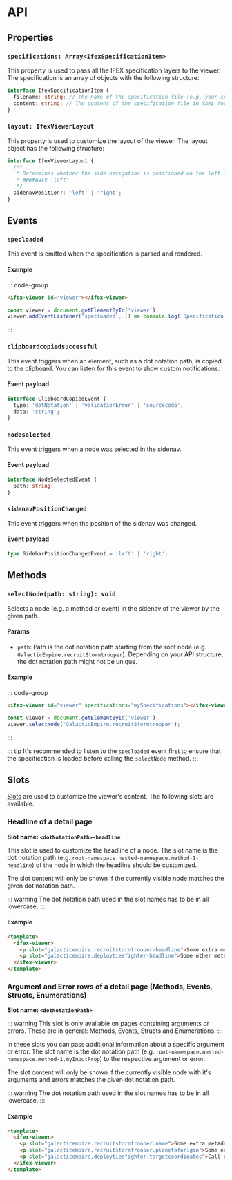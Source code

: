 # API

## Properties

### `specifications: Array<IfexSpecificationItem>`

This property is used to pass all the IFEX specification layers to the viewer. The specification is an array of objects with the following structure:

```ts
interface IfexSpecificationItem {
  filename: string; // The name of the specification file (e.g. your-spec.yml). The filename is displayed as a label in the UI if no name is present in the specification document.
  content: string; // The content of the specification file in YAML format as a string.
}
```

### `layout: IfexViewerLayout`

This property is used to customize the layout of the viewer. The layout object has the following structure:

```ts
interface IfexViewerLayout {
  /**
   * Determines whether the side navigation is positioned on the left or right side of the viewer. Default is 'left'.
   * @default 'left'
   */
  sidenavPosition?: 'left' | 'right';
}
```

## Events

### `specloaded`

This event is emitted when the specification is parsed and rendered.

#### Example

::: code-group

```html [index.html]
<ifex-viewer id="viewer"></ifex-viewer>
```

```ts [script.ts]
const viewer = document.getElementById('viewer');
viewer.addEventListener('specloaded', () => console.log('Specification loaded'));
```

:::

### `clipboardcopiedsuccessful`

This event triggers when an element, such as a dot notation path, is copied to the clipboard. You can listen for this event to show custom notifications.

#### Event payload

```ts
interface ClipboardCopiedEvent {
  type: 'dotNotation' | 'validationError' | 'sourcecode';
  data: 'string';
}
```

### `nodeselected`

This event triggers when a node was selected in the sidenav.

#### Event payload

```ts
interface NodeSelectedEvent {
  path: string;
}
```

### `sidenavPositionChanged`

This event triggers when the position of the sidenav was changed.

#### Event payload

```ts
type SidebarPositionChangedEvent = 'left' | 'right';
```

## Methods

### `selectNode(path: string): void`

Selects a node (e.g. a method or event) in the sidenav of the viewer by the given path.

#### Params

- `path`: Path is the dot notation path starting from the root node (e.g. `GalacticEmpire.recruitStormtrooper`). Depending on your API structure, the dot notation path might not be unique.

#### Example

::: code-group

```html [index.html]
<ifex-viewer id="viewer" specifications="mySpecifications"></ifex-viewer>
```

```ts [script.ts]
const viewer = document.getElementById('viewer');
viewer.selectNode('GalacticEmpire.recruitStormtrooper');
```

:::

::: tip
It's recommended to listen to the `specloaded` event first to ensure that the specification is loaded before calling the `selectNode` method.
:::

## Slots

[Slots](https://developer.mozilla.org/en-US/docs/Web/HTML/Element/slot) are used to customize the viewer's content. The following slots are available:

### Headline of a detail page

**Slot name: `<dotNotationPath>-headline`**

This slot is used to customize the headline of a node. The slot name is the dot notation path (e.g. `root-namespace.nested-namespace.method-1-headline`) of the node in which the headline should be customized.

The slot content will only be shown if the currently visible node matches the given dot notation path.

::: warning
The dot notation path used in the slot names has to be in all lowercase.
:::

#### Example

```html
<template>
  <ifex-viewer>
    <p slot="galacticempire.recruitstormtrooper-headline">Some extra metadata in the headline.</p>
    <p slot="galacticempire.deploytieefighter-headline">Some other metadata in another headline.</p>
  </ifex-viewer>
</template>
```

### Argument and Error rows of a detail page (Methods, Events, Structs, Enumerations)

**Slot name: `<dotNotationPath>`**

::: warning
This slot is only available on pages containing arguments or errors. These are in general: Methods, Events, Structs and Enumerations.
:::

In these slots you can pass additional information about a specific argument or error. The slot name is the dot notation path (e.g. `root-namespace.nested-namespace.method-1.myInputProp`) to the respective argument or error.

The slot content will only be shown if the currently visible node with it's arguments and errors matches the given dot notation path.

::: warning
The dot notation path used in the slot names has to be in all lowercase.
:::

#### Example

```html
<template>
  <ifex-viewer>
    <p slot="galacticempire.recruitstormtrooper.name">Some extra metadata of this argument.</p>
    <p slot="galacticempire.recruitstormtrooper.planetoforigin">Some extra metadata of another argument.</p>
    <p slot="galacticempire.deploytieefighter.targetcoordinates">Call darth vader</p>
  </ifex-viewer>
</template>
```
